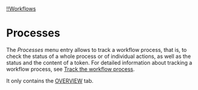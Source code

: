 [!!Workflows](ActindoWorkFlow)

# Processes


The *Processes* menu entry allows to track a workflow process, that is, to check the status of a whole process or of individual actions, as well as the status and the content of a token. For detailed information about tracking a workflow process, see [Track the workflow process](ActindoWorkFlow/Operation/02_TrackWorkflowProcess.md).

It only contains the [OVERVIEW](03a_Processes.md) tab.

